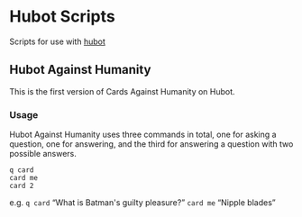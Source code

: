 # Hubot Scripts

Scripts for use with [hubot](http://hubot.github.com/)

## Hubot Against Humanity

This is the first version of Cards Against Humanity on Hubot.

### Usage

Hubot Against Humanity uses three commands in total, one for asking a question, one for answering, and the third for answering a question with two possible answers.

	q card
	card me
	card 2

e.g. 	`q card` “What is Batman's guilty pleasure?” 
			`card me` “Nipple blades”